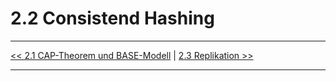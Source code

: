 # 2.2 Consistend Hashing


---

[<< 2.1 CAP-Theorem und BASE-Modell](grundlagen_2_1) | [2.3 Replikation >>](grundlagen_2_3.md)

---

